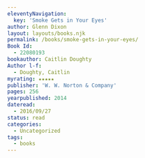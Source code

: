 ```yaml
---
eleventyNavigation:
  key: 'Smoke Gets in Your Eyes'
author: Glenn Dixon
layout: layouts/books.njk
permalink: /books/smoke-gets-in-your-eyes/
Book Id:
  - 22080193
bookauthor: Caitlin Doughty
Author l-f:
  - Doughty, Caitlin
myrating: ★★★★★
publisher: 'W. W. Norton & Company'
pages: 256
yearpublished: 2014
dateread:
  - 2016/09/27
status: read
categories:
  - Uncategorized
tags:
  - books
---
```

